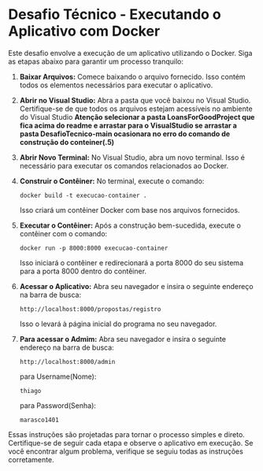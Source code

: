 # Desafio Técnico - Executando o Aplicativo com Docker

Este desafio envolve a execução de um aplicativo utilizando o Docker. Siga as etapas abaixo para garantir um processo tranquilo:

1. **Baixar Arquivos:**
   Comece baixando o arquivo fornecido. Isso contém todos os elementos necessários para executar o aplicativo.

2. **Abrir no Visual Studio:**
   Abra a pasta que você baixou no Visual Studio. Certifique-se de que todos os arquivos estejam acessíveis no ambiente do Visual Studio
   **Atenção selecionar a pasta LoansForGoodProject que fica acima do readme e arrastar para o VisualStudio se arrastar a pasta DesafioTecnico-main ocasionara no erro do comando de construção do conteiner(.5)**

4. **Abrir Novo Terminal:**
   No Visual Studio, abra um novo terminal. Isso é necessário para executar os comandos relacionados ao Docker.

5. **Construir o Contêiner:**
   No terminal, execute o comando:
   ```
   docker build -t execucao-container .
   ```
   Isso criará um contêiner Docker com base nos arquivos fornecidos.

6. **Executar o Contêiner:**
   Após a construção bem-sucedida, execute o contêiner com o comando:
   ```
   docker run -p 8000:8000 execucao-container
   ```
   Isso iniciará o contêiner e redirecionará a porta 8000 do seu sistema para a porta 8000 dentro do contêiner.

7. **Acessar o Aplicativo:**
   Abra seu navegador e insira o seguinte endereço na barra de busca:
   ```
   http://localhost:8000/propostas/registro
   ```
   Isso o levará à página inicial do programa no seu navegador.
   
8. **Para acessar o Admim:**
   Abra seu navegador e insira o seguinte endereço na barra de busca:
   ```
   http://localhost:8000/admin
   ```
   para Username(Nome):
   ```
   thiago
   ```
   para Password(Senha):
   ```
   marasco1401
   ```
   

Essas instruções são projetadas para tornar o processo simples e direto. Certifique-se de seguir cada etapa e observe o aplicativo em execução. Se você encontrar algum problema, verifique se seguiu todas as instruções corretamente.
